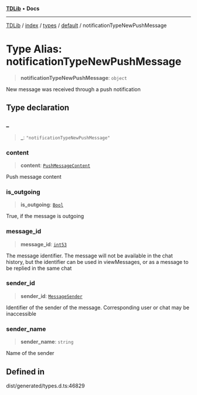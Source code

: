 [**TDLib**](../../../../../../README.md) • **Docs**

***

[TDLib](../../../../../../modules.md) / [index](../../../../../README.md) / [types](../../../README.md) / [default](../README.md) / notificationTypeNewPushMessage

# Type Alias: notificationTypeNewPushMessage

> **notificationTypeNewPushMessage**: `object`

New message was received through a push notification

## Type declaration

### \_

> **\_**: `"notificationTypeNewPushMessage"`

### content

> **content**: [`PushMessageContent`](PushMessageContent.md)

Push message content

### is\_outgoing

> **is\_outgoing**: [`Bool`](Bool.md)

True, if the message is outgoing

### message\_id

> **message\_id**: [`int53`](int53.md)

The message identifier. The message will not be available in the chat history, but the identifier can be used in viewMessages, or as a message to be replied in the same chat

### sender\_id

> **sender\_id**: [`MessageSender`](MessageSender.md)

Identifier of the sender of the message. Corresponding user or chat may be inaccessible

### sender\_name

> **sender\_name**: `string`

Name of the sender

## Defined in

dist/generated/types.d.ts:46829
